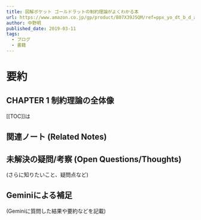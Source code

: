 ```yaml
---
title: 図解ポケット ゴールドラットの制約理論がよくわかる本
url: https://www.amazon.co.jp/gp/product/B07X39J5QM/ref=ppx_yo_dt_b_d_asin_title_351_o00?ie=UTF8&psc=1
author: 中野明
published_date: 2019-03-11
tags:
  - ブログ
  - 書籍
---
```

# 要約
## CHAPTER 1 制約理論の全体像
[[TOC]]は



## 関連ノート (Related Notes)

## 未解決の疑問/考察 (Open Questions/Thoughts)
(さらに知りたいこと、疑問点など)

## Geminiによる補足
(Geminiに質問した結果や要約などを記載)

